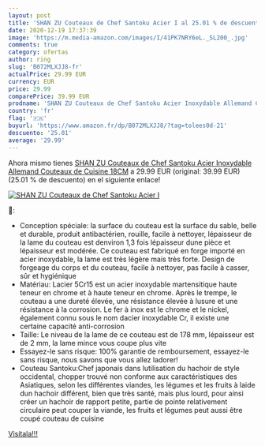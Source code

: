 ```yaml
---
layout: post
title: 'SHAN ZU Couteaux de Chef Santoku Acier I al 25.01 % de descuento'
date: 2020-12-19 17:37:39
image: 'https://m.media-amazon.com/images/I/41PK7NRY6eL._SL200_.jpg'
comments: true
category: ofertas
author: ring
slug: 'B072MLXJJ8-fr'
actualPrice: 29.99 EUR
currency: EUR
price: 29.99
comparePrice: 39.99 EUR
prodname: 'SHAN ZU Couteaux de Chef Santoku Acier Inoxydable Allemand Couteaux de Cuisine 18CM'
country: 'fr'
flag: '🇫🇷'
buyurl: 'https://www.amazon.fr/dp/B072MLXJJ8/?tag=tolees0d-21'
descuento: '25.01'
average: '29.99'
---
```


Ahora mismo tienes [SHAN ZU Couteaux de Chef Santoku Acier Inoxydable Allemand Couteaux de Cuisine 18CM](https://www.amazon.fr/dp/B072MLXJJ8/?tag=tolees0d-21) a 29.99 EUR (original: 39.99 EUR) (25.01 %  de descuento) en el siguiente enlace!

[![SHAN ZU Couteaux de Chef Santoku Acier I](https://m.media-amazon.com/images/I/41PK7NRY6eL._SL200_.jpg)](https://www.amazon.fr/dp/B072MLXJJ8/?tag=tolees0d-21)

🔎:

- Conception spéciale: la surface du couteau est la surface du sable, belle et durable, produit antibactérien, rouille, facile à nettoyer, lépaisseur de la lame du couteau est denviron 1,3 fois lépaisseur dune pièce et lépaisseur est modérée. Ce couteau est fabriqué en forge importé en acier inoxydable, la lame est très légère mais très forte. Design de forgeage du corps et du couteau, facile à nettoyer, pas facile à casser, sûr et hygiénique
- Matériau: Lacier 5Cr15 est un acier inoxydable martensitique haute teneur en chrome et à haute teneur en chrome. Après le trempe, le couteau a une dureté élevée, une résistance élevée à lusure et une résistance à la corrosion. Le fer à inox est le chrome et le nickel, également connu sous le nom dacier inoxydable Cr, il existe une certaine capacité anti-corrosion
- Taille: Le niveau de la lame de ce couteau est de 178 mm, lépaisseur est de 2 mm, la lame mince vous coupe plus vite
- Essayez-le sans risque: 100% garantie de remboursement, essayez-le sans risque, nous savons que vous allez ladorer!
- Couteau Santoku:Chef japonais dans lutilisation du hachoir de style occidental, chopper trouvé non conforme aux caractéristiques des Asiatiques, selon les différentes viandes, les légumes et les fruits à laide dun hachoir différent, bien que très santé, mais plus lourd, pour ainsi créer un hachoir de rapport petite, partie de pointe relativement circulaire peut couper la viande, les fruits et légumes peut aussi être coupé couteau de cuisine

[Visítala!!!](https://www.amazon.fr/dp/B072MLXJJ8/?tag=tolees0d-21)

